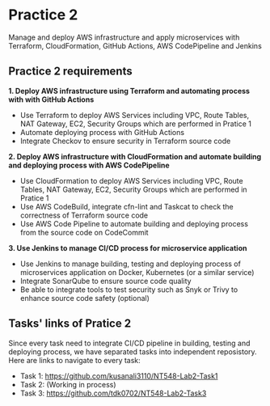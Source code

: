 # Practice 2
Manage and deploy AWS infrastructure and apply microservices with Terraform, CloudFormation, GitHub Actions, AWS CodePipeline and Jenkins

## Practice 2 requirements
**1. Deploy AWS infrastructure using Terraform and automating process with with GitHub Actions**
  * Use Terraform to deploy AWS Services including VPC, Route Tables, NAT Gateway, EC2, Security Groups which are performed in Pratice 1
  * Automate deploying process with GitHub Actions
  * Integrate Checkov to ensure security in Terraform source code

**2. Deploy AWS infrastructure with CloudFormation and automate building and deploying process with AWS CodePipeline**
  * Use CloudFormation to deploy AWS Services including VPC, Route Tables, NAT Gateway, EC2, Security Groups which are performed in Pratice 1
  * Use AWS CodeBuild, integrate cfn-lint and Taskcat to check the correctness of Terraform source code
  * Use AWS Code Pipeline to automate building and deploying process from the source code on CodeCommit

**3. Use Jenkins to manage CI/CD process for microservice application**
  * Use Jenkins to manage building, testing and deploying process of microservices application on Docker, Kubernetes (or a similar service)
  * Integrate SonarQube to ensure source code quality
  * Be able to integrate tools to test security such as Snyk or Trivy to enhance source code safety (optional)

## Tasks' links of Pratice 2
Since every task need to integrate CI/CD pipeline in building, testing and deploying process, we have separated tasks into independent reposistory.
Here are links to navigate to every task:
- Task 1: https://github.com/kusanali3110/NT548-Lab2-Task1
- Task 2: (Working in process)
- Task 3: https://github.com/tdk0702/NT548-Lab2-Task3

